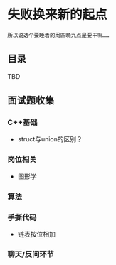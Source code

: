 # 失败换来新的起点
```
所以说选个要睡着的周四晚九点是要干嘛……
```
## 目录
TBD

## 面试题收集
### C++基础
- struct与union的区别？
### 岗位相关
- 图形学
### 算法
### 手撕代码
- 链表按位相加
### 聊天/反问环节

